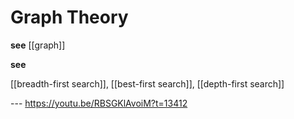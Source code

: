 # Graph Theory

**see** [[graph]]

**see**

[[breadth-first search]], [[best-first search]], [[depth-first search]]

--- <https://youtu.be/RBSGKlAvoiM?t=13412>
